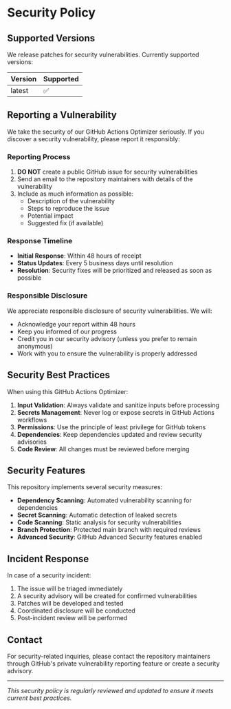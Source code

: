 # Security Policy

## Supported Versions

We release patches for security vulnerabilities. Currently supported versions:

| Version | Supported          |
| ------- | ------------------ |
| latest  | :white_check_mark: |

## Reporting a Vulnerability

We take the security of our GitHub Actions Optimizer seriously. If you discover a security vulnerability, please report it responsibly:

### Reporting Process

1. **DO NOT** create a public GitHub issue for security vulnerabilities
2. Send an email to the repository maintainers with details of the vulnerability
3. Include as much information as possible:
   - Description of the vulnerability
   - Steps to reproduce the issue
   - Potential impact
   - Suggested fix (if available)

### Response Timeline

- **Initial Response**: Within 48 hours of receipt
- **Status Updates**: Every 5 business days until resolution
- **Resolution**: Security fixes will be prioritized and released as soon as possible

### Responsible Disclosure

We appreciate responsible disclosure of security vulnerabilities. We will:

- Acknowledge your report within 48 hours
- Keep you informed of our progress
- Credit you in our security advisory (unless you prefer to remain anonymous)
- Work with you to ensure the vulnerability is properly addressed

## Security Best Practices

When using this GitHub Actions Optimizer:

1. **Input Validation**: Always validate and sanitize inputs before processing
2. **Secrets Management**: Never log or expose secrets in GitHub Actions workflows
3. **Permissions**: Use the principle of least privilege for GitHub tokens
4. **Dependencies**: Keep dependencies updated and review security advisories
5. **Code Review**: All changes must be reviewed before merging

## Security Features

This repository implements several security measures:

- **Dependency Scanning**: Automated vulnerability scanning for dependencies
- **Secret Scanning**: Automatic detection of leaked secrets
- **Code Scanning**: Static analysis for security vulnerabilities
- **Branch Protection**: Protected main branch with required reviews
- **Advanced Security**: GitHub Advanced Security features enabled

## Incident Response

In case of a security incident:

1. The issue will be triaged immediately
2. A security advisory will be created for confirmed vulnerabilities
3. Patches will be developed and tested
4. Coordinated disclosure will be conducted
5. Post-incident review will be performed

## Contact

For security-related inquiries, please contact the repository maintainers through GitHub's private vulnerability reporting feature or create a security advisory.

---

*This security policy is regularly reviewed and updated to ensure it meets current best practices.*